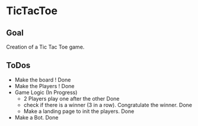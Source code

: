 # TicTacToe

## Goal

Creation of a Tic Tac Toe game.

## ToDos

- Make the board ! Done
- Make the Players ! Done
- Game Logic (In Progress)
  - 2 Players play one after the other Done
  - check if there is a winner (3 in a row). Congratulate the winner. Done
  - Make a landing page to init the players. Done
- Make a Bot. Done
